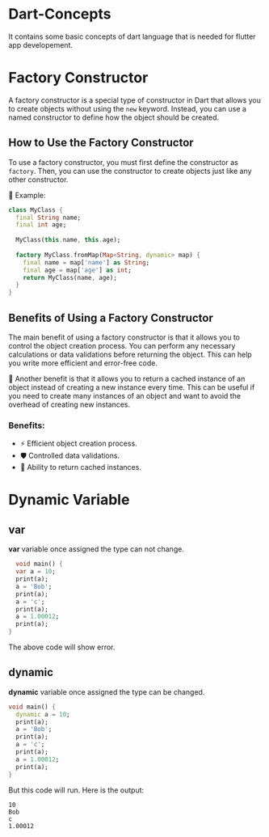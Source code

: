 # Dart-Concepts
It contains some basic concepts of dart language that is needed for flutter app developement.
# Factory Constructor

A factory constructor is a special type of constructor in Dart that allows you to create objects without using the `new` keyword. Instead, you can use a named constructor to define how the object should be created.

## How to Use the Factory Constructor

To use a factory constructor, you must first define the constructor as `factory`. Then, you can use the constructor to create objects just like any other constructor.

📝 Example:

```dart
class MyClass {
  final String name;
  final int age;
  
  MyClass(this.name, this.age);
  
  factory MyClass.fromMap(Map<String, dynamic> map) {
    final name = map['name'] as String;
    final age = map['age'] as int;
    return MyClass(name, age);
  }
}
```
## Benefits of Using a Factory Constructor
The main benefit of using a factory constructor is that it allows you to control the object creation process. You can perform any necessary calculations or data validations before returning the object. This can help you write more efficient and error-free code.

🚀 Another benefit is that it allows you to return a cached instance of an object instead of creating a new instance every time. This can be useful if you need to create many instances of an object and want to avoid the overhead of creating new instances.

### Benefits:

- ⚡️ Efficient object creation process.
- 🛡️ Controlled data validations.
- 🔄 Ability to return cached instances.

# Dynamic Variable
## var
**var** variable once assigned the type can not change. </br>
```dart
  void main() {
  var a = 10;
  print(a);
  a = 'Bob';
  print(a);
  a = 'c';
  print(a);
  a = 1.00012;
  print(a);
}

```
The above code will show error.
## dynamic
**dynamic** variable once assigned the type can be changed.
```dart
void main() {
  dynamic a = 10;
  print(a);
  a = 'Bob';
  print(a);
  a = 'c';
  print(a);
  a = 1.00012;
  print(a);
}
```
But this code will run. Here is the output:
```
10
Bob
c
1.00012
```